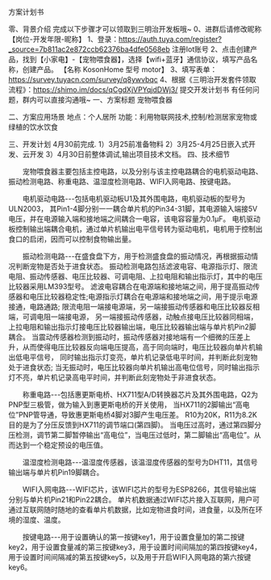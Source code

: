 方案计划书

零、背景介绍
	完成以下步骤才可以领取到三明治开发板哦~
	0、进群后请修改昵称【岗位-开发年限-昵称】
	1、登录：https://auth.tuya.com/register?_source=7b811ac2e872ccb62376ba4dfe0568eb 注册Iot账号 
	2、点击创建产品，找到【小家电】-【宠物喂食器】，选择【wifi+蓝牙】通信协议，填写产品名称，创建产品。 【名称 KosonHome 型号 motor】
	3、填写表单：https://survey.tuyacn.com/survey/q8ywvbqc
	4、根据《三明治开发套件领取流程》：https://shimo.im/docs/qCgdXjVPYqjdDWj3/ 提交开发计划书
	有任何问题，群内可以直接沟通哦~
一、方案标题
	宠物喂食器

二、方案应用场景
	地点：个人居所
	功能：利用物联网技术,控制/检测居家宠物或绿植的饮水饮食

三、开发计划
	4月30前完成.
	1）3月25前准备物料
	2）3月25-4月25日嵌入式开发、云开发
	3）4月30日前整体调试,输出项目技术文档。
四、技术细节

　　宠物喂食器主要包括主控电路，以及分别与该主控电路耦合的电机驱动电路、振动检测电路、称重电路、温湿度检测电路、WIFI入网电路、按键电路。

　　电机驱动电路---包括电机驱动板U1及其外围电路，电机驱动板的型号为ULN2003，
    其Pin1-4脚分别一一耦合单片机的Pin34-31脚，其电源输入端接5V电压，并在电源输入端和接地端之间耦合一电容，该电容容量为0.1μF。
	电机驱动板控制输出端耦合电机，通过单片机输出电平信号转为驱动电机，电机用于控制出食口的启闭，因而可以控制食物输出量。

　　振动检测电路---在盛食盘下方，用于检测盛食盘的振动情况，再根据振动情况判断宠物是否处于进食状态。
    振动检测电路包括滤波电容、电源指示灯、限流电阻、振动传感器、电压比较器、可调电阻、上拉电阻和输出指示灯，其中的电压比较器采用LM393型号。
	滤波电容耦合在电源端和接地端之间，用于提高振动传感器和电压比较器稳定性;电源指示灯耦合在电源端和接地端之间，用于提示电源接通，电路通路;
	限流电阻一端接电源端，另一端接振动传感器和电压比较器反相端，可调电阻一端接电源，
	另一端接振动传感器，动触点接电压比较器同相端，上拉电阻和输出指示灯接电压比较器输出端，电压比较器输出端与单片机Pin2脚耦合。
	当震动传感器检测到振动时，振动传感器对接地端有一个细微的压差上升，从而使得电压比较器反向端电压提高，高于同向端时，电压比较器向单片机输出低电平信号，
	同时输出指示灯变亮，单片机记录低电平时间，并判断此刻宠物处于进食状态;
	当无振动时，电压比较器向单片机输出高电位信号，同时输出指示灯不亮，单片机记录高电平时间，并判断此刻宠物处于非进食状态。

　　称重电路---包括惠更斯电桥、HX711型A/D转换器芯片及其外围电路，Q2为PNP型三极管，做为输入到惠更斯电桥的开关使用，
    当HX711的2脚输出“高电位”PNP管导通，导致惠更斯电桥4脚对3脚产生电压差。
	R10为20K，R11为8.2K目的是为了分压反馈到HX711的调节端口(第四脚)。
	当电压过高时，通过第四脚分压检测，调节第二脚暂停输出“高电位”，当电压过低时，第二脚输出“高电位”。从而达到一个稳定预设的电压值。

　　温湿度检测电路---温湿度传感器，该温湿度传感器的型号为DHT11，其信号输出端与单片机Pin19脚耦合。

　　WIFI入网电路---WIFI芯片，该WIFI芯片的型号为ESP8266，其信号输出端分别与单片机Pin21和Pin22耦合。
    单片机数据通过WIFI芯片接入互联网，用户可通过互联网随时随地的查看单片机数据，比如宠物进食时间，进食量，以及所在环境的湿度、温度。

　　按键电路---用于设置确认的第一按键key1，用于设置食量加的第二按键key2，用于设置食量减的第三按键key3，用于设置时间间隔加的第四按键key4，
    用于设置时间间隔减的第五按键key5，以及用于开启WIFI入网电路的第六按键key6。	

